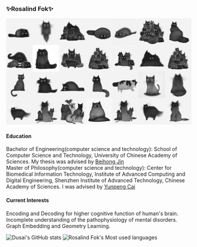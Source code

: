 ### ✨Rosalind Fok✨
![Luis Coelho Cat](./Luis_Coelho_Cat.png)
<!--
**RosalindFok/RosalindFok** is a ✨ _special_ ✨ repository because its `README.md` (this file) appears on your GitHub profile.

Here are some ideas to get you started:

- 🔭 I’m currently working on ...
- 🌱 I’m currently learning ...
- 👯 I’m looking to collaborate on ...
- 🤔 I’m looking for help with ...
- 💬 Ask me about ...
- 📫 How to reach me: ...
- 😄 Pronouns: ...
- ⚡ Fun fact: ...
-->
#### Education
Bachelor of Engineering(computer science and technology): School of Computer Science and Technology, University of Chinese Academy of Sciences. My thesis was advised by [Beihong Jin](http://work.iscas.ac.cn/index.php/Jinbeihong/index/index)<br>
Master of Philosophy(computer science and technology): Center for Biomedical Information Technology, Institute of Advanced Computing and Digital Engineering, Shenzhen Institute of Advanced Technology, Chinese Academy of Sciences. I was advised by [Yunpeng Cai](https://szs.siat.ac.cn/#/detail?item=%5Bobject%20Object%5D&list=%5Bobject%20Object%5D&contentId=199)

#### Current Interests
Encoding and Decoding for higher cognitive function of human's brain.<br>
Incomplete understanding of the pathophysiology of mental disorders.<br> 
Graph Embedding and Geometry Learning.

![Dusai's GitHub stats](https://github-readme-stats.vercel.app/api?username=RosalindFok&show_icons=true&theme=radical)
![Rosalind Fok's Most used languages](https://github-readme-stats.vercel.app/api/top-langs?username=RosalindFok&show_icons=true&count_private=true&theme=gotham)
